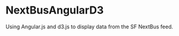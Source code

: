 NextBusAngularD3
================

Using Angular.js and d3.js to display data from the SF NextBus feed.
